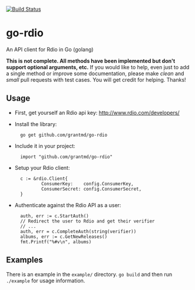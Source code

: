 [![Build Status](https://travis-ci.org/grantmd/go-rdio.png?branch=master)](https://travis-ci.org/grantmd/go-rdio)

go-rdio
=======

An API client for Rdio in Go (golang)

**This is not complete. All methods have been implemented but don't support optional arguments, etc.** If you would 
like to help, even just to add a single method or improve some documentation, please make _clean_ and _small_ pull 
requests with test cases. You will get credit for helping. Thanks! 

Usage
-----

* First, get yourself an Rdio api key: http://www.rdio.com/developers/

* Install the library:

        go get github.com/grantmd/go-rdio

* Include it in your project:

        import "github.com/grantmd/go-rdio"

* Setup your Rdio client:

        c := &rdio.Client{
                ConsumerKey:    config.ConsumerKey,
                ConsumerSecret: config.ConsumerSecret,
        }

* Authenticate against the Rdio API as a user:

        auth, err := c.StartAuth()
        // Redirect the user to Rdio and get their verifier
        // ...
        auth, err = c.CompleteAuth(string(verifier))
        albums, err := c.GetNewReleases()
        fmt.Printf("%#v\n", albums)

Examples
--------

There is an example in the `example/` directory. `go build` and then run `./example` for usage information.

